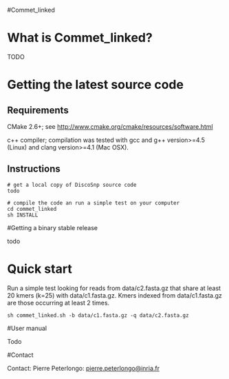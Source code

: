 #Commet_linked



# What is Commet_linked?

TODO
# Getting the latest source code

## Requirements

CMake 2.6+; see http://www.cmake.org/cmake/resources/software.html

c++ compiler; compilation was tested with gcc and g++ version>=4.5 (Linux) and clang version>=4.1 (Mac OSX).

## Instructions

    # get a local copy of DiscoSnp source code
    todo
    
    # compile the code an run a simple test on your computer
    cd commet_linked
    sh INSTALL

#Getting a binary stable release

todo

# Quick start

Run a simple test looking for reads from data/c2.fasta.gz that share at least 20 kmers (k=25) with data/c1.fasta.gz. Kmers indexed from data/c1.fasta.gz are those occurring at least 2 times. 

    sh commet_linked.sh -b data/c1.fasta.gz -q data/c2.fasta.gz 


#User manual

Todo

#Contact

Contact: Pierre Peterlongo: pierre.peterlongo@inria.fr

